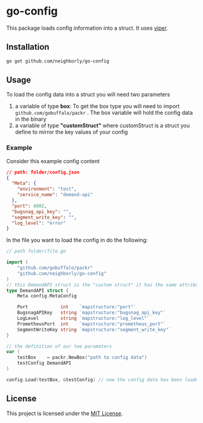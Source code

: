 # go-config

This package loads config information into a struct. It uses [viper](https://github.com/spf13/viper).

## Installation

```sh
go get github.com/neighborly/go-config
```

## Usage

To load the config data into a struct you will need two parameters

1) a variable of type **box**:   To get the box type you will need to import ``` github.com/gobuffalo/packr``` . The box variable will hold the config data in the binary
2) a variable of type **"customStruct"** where customStruct is a struct you define to mirror the key values of your config

### Example

Consider this example config content

```json
// path: folder/config.json
{
  "Meta": {
    "environment": "test",
    "service_name": "demand-api"
  },
  "port": 6002,
  "bugsnag_api_key": "",
  "segment_write_key": "",
  "log_level": "error"
}
```

In the file you want to load the config in do the following:

```go
// path folder/file.go

import (
	"github.com/gobuffalo/packr"
	"github.com/neighborly/go-config"
)
// this DemandAPI struct is the "custom struct" it has the same attributes that mirror the config json above
type DemandAPI struct {
	Meta config.MetaConfig

	Port            int    `mapstructure:"port"`
	BugsnagAPIKey   string `mapstructure:"bugsnag_api_key"`
	LogLevel        string `mapstructure:"log_level"`
	PrometheusPort  int    `mapstructure:"prometheus_port"`
	SegmentWriteKey string `mapstructure:"segment_write_key"`
}

// the definition of our two paramaters
var (
	testBox    = packr.NewBox("path to config data")
	testConfig DemandAPI
)

config.Load(testBox, &testConfig) // now the config data has been loaded into testConfig
```

## License

This project is licensed under the [MIT License](LICENSE.md).
